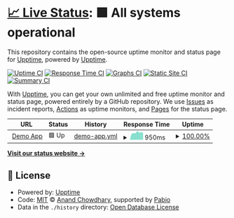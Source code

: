 # [📈 Live Status](https://upptime.github.io/upptime): <!--live status--> **🟩 All systems operational**

This repository contains the open-source uptime monitor and status page for [Upptime](https://upptime.js.org), powered by [Upptime](https://github.com/upptime/upptime).

[![Uptime CI](https://github.com/cruxoio/status/workflows/Uptime%20CI/badge.svg)](https://github.com/cruxoio/status/actions?query=workflow%3A%22Uptime+CI%22)
[![Response Time CI](https://github.com/cruxoio/status/workflows/Response%20Time%20CI/badge.svg)](https://github.com/cruxoio/status/actions?query=workflow%3A%22Response+Time+CI%22)
[![Graphs CI](https://github.com/cruxoio/status/workflows/Graphs%20CI/badge.svg)](https://github.com/cruxoio/status/actions?query=workflow%3A%22Graphs+CI%22)
[![Static Site CI](https://github.com/cruxoio/status/workflows/Static%20Site%20CI/badge.svg)](https://github.com/cruxoio/status/actions?query=workflow%3A%22Static+Site+CI%22)
[![Summary CI](https://github.com/cruxoio/status/workflows/Summary%20CI/badge.svg)](https://github.com/cruxoio/status/actions?query=workflow%3A%22Summary+CI%22)

With [Upptime](https://upptime.js.org), you can get your own unlimited and free uptime monitor and status page, powered entirely by a GitHub repository. We use [Issues](https://github.com/upptime/upptime/issues) as incident reports, [Actions](https://github.com/cruxoio/status/actions) as uptime monitors, and [Pages](https://upptime.github.io/upptime) for the status page.

<!--start: status pages-->
<!-- This summary is generated by Upptime (https://github.com/upptime/upptime) -->
<!-- Do not edit this manually, your changes will be overwritten -->
<!-- prettier-ignore -->
| URL | Status | History | Response Time | Uptime |
| --- | ------ | ------- | ------------- | ------ |
| <img alt="" src="https://icons.duckduckgo.com/ip3/demo.app.cruxo.io.ico" height="13"> [Demo App](https://demo.app.cruxo.io) | 🟩 Up | [demo-app.yml](https://github.com/cruxoio/status/commits/HEAD/history/demo-app.yml) | <details><summary><img alt="Response time graph" src="./graphs/demo-app/response-time-week.png" height="20"> 950ms</summary><br><a href="https://cruxoio.github.io/status/history/demo-app"><img alt="Response time 1029" src="https://img.shields.io/endpoint?url=https%3A%2F%2Fraw.githubusercontent.com%2Fcruxoio%2Fstatus%2FHEAD%2Fapi%2Fdemo-app%2Fresponse-time.json"></a><br><a href="https://cruxoio.github.io/status/history/demo-app"><img alt="24-hour response time 905" src="https://img.shields.io/endpoint?url=https%3A%2F%2Fraw.githubusercontent.com%2Fcruxoio%2Fstatus%2FHEAD%2Fapi%2Fdemo-app%2Fresponse-time-day.json"></a><br><a href="https://cruxoio.github.io/status/history/demo-app"><img alt="7-day response time 950" src="https://img.shields.io/endpoint?url=https%3A%2F%2Fraw.githubusercontent.com%2Fcruxoio%2Fstatus%2FHEAD%2Fapi%2Fdemo-app%2Fresponse-time-week.json"></a><br><a href="https://cruxoio.github.io/status/history/demo-app"><img alt="30-day response time 1037" src="https://img.shields.io/endpoint?url=https%3A%2F%2Fraw.githubusercontent.com%2Fcruxoio%2Fstatus%2FHEAD%2Fapi%2Fdemo-app%2Fresponse-time-month.json"></a><br><a href="https://cruxoio.github.io/status/history/demo-app"><img alt="1-year response time 1029" src="https://img.shields.io/endpoint?url=https%3A%2F%2Fraw.githubusercontent.com%2Fcruxoio%2Fstatus%2FHEAD%2Fapi%2Fdemo-app%2Fresponse-time-year.json"></a></details> | <details><summary><a href="https://cruxoio.github.io/status/history/demo-app">100.00%</a></summary><a href="https://cruxoio.github.io/status/history/demo-app"><img alt="All-time uptime 99.97%" src="https://img.shields.io/endpoint?url=https%3A%2F%2Fraw.githubusercontent.com%2Fcruxoio%2Fstatus%2FHEAD%2Fapi%2Fdemo-app%2Fuptime.json"></a><br><a href="https://cruxoio.github.io/status/history/demo-app"><img alt="24-hour uptime 100.00%" src="https://img.shields.io/endpoint?url=https%3A%2F%2Fraw.githubusercontent.com%2Fcruxoio%2Fstatus%2FHEAD%2Fapi%2Fdemo-app%2Fuptime-day.json"></a><br><a href="https://cruxoio.github.io/status/history/demo-app"><img alt="7-day uptime 100.00%" src="https://img.shields.io/endpoint?url=https%3A%2F%2Fraw.githubusercontent.com%2Fcruxoio%2Fstatus%2FHEAD%2Fapi%2Fdemo-app%2Fuptime-week.json"></a><br><a href="https://cruxoio.github.io/status/history/demo-app"><img alt="30-day uptime 100.00%" src="https://img.shields.io/endpoint?url=https%3A%2F%2Fraw.githubusercontent.com%2Fcruxoio%2Fstatus%2FHEAD%2Fapi%2Fdemo-app%2Fuptime-month.json"></a><br><a href="https://cruxoio.github.io/status/history/demo-app"><img alt="1-year uptime 99.97%" src="https://img.shields.io/endpoint?url=https%3A%2F%2Fraw.githubusercontent.com%2Fcruxoio%2Fstatus%2FHEAD%2Fapi%2Fdemo-app%2Fuptime-year.json"></a></details>

<!--end: status pages-->

[**Visit our status website →**](https://upptime.github.io/upptime)

## 📄 License

- Powered by: [Upptime](https://github.com/upptime/upptime)
- Code: [MIT](./LICENSE) © [Anand Chowdhary](https://anandchowdhary.com), supported by [Pabio](https://pabio.com)
- Data in the `./history` directory: [Open Database License](https://opendatacommons.org/licenses/odbl/1-0/)

